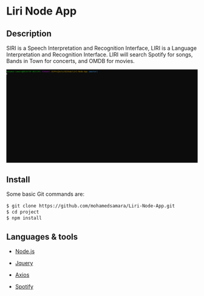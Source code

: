 # Liri Node App

## Description

SIRI is a Speech Interpretation and Recognition Interface, LIRI is a Language Interpretation and Recognition Interface. LIRI will search Spotify for songs, Bands in Town for concerts, and OMDB for movies.

![Liri Node App](/screenshots/omdb.gif)

## Install

Some basic Git commands are:

```
$ git clone https://github.com/mohamedsamara/Liri-Node-App.git
$ cd project
$ npm install

```

## Languages & tools

- [Node.js](https://nodejs.org/en/)

- [Jquery](https://jquery.com/)

- [Axios](https://github.com/axios/axios)

- [Spotify](https://developer.spotify.com/)

